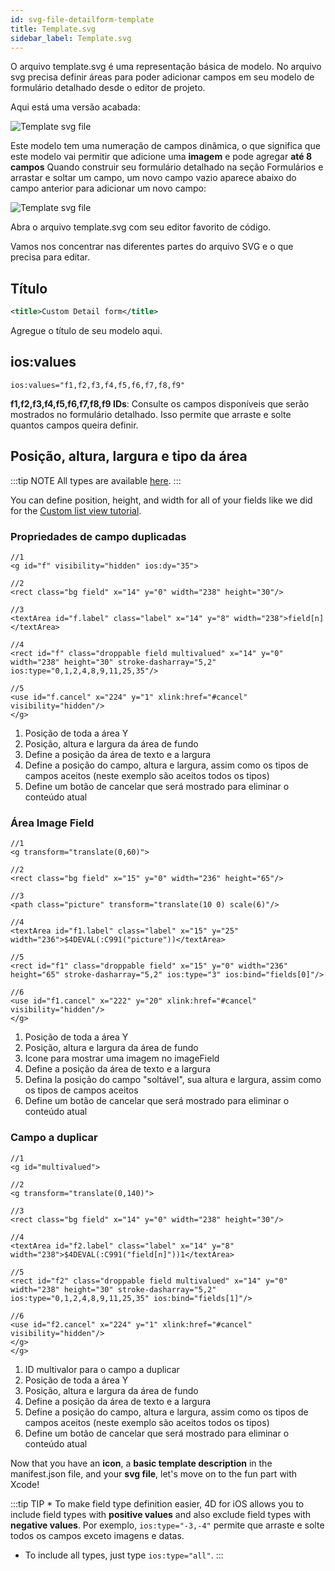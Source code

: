 ```yaml
---
id: svg-file-detailform-template
title: Template.svg
sidebar_label: Template.svg
---
```


O arquivo template.svg é uma representação básica de modelo. No arquivo svg precisa definir áreas para poder adicionar campos em seu modelo de formulário detalhado desde o editor de projeto.

Aqui está uma versão acabada:

![Template svg file](assets/en/custom-detailform/detailform-template-svg-file.png)

Este modelo tem uma numeração de campos dinâmica, o que significa que este modelo vai permitir que adicione uma **imagem** e pode agregar **até 8 campos** Quando construir seu formulário detalhado na seção Formulários e arrastar e soltar um campo, um novo campo vazio aparece abaixo do campo anterior para adicionar um novo campo:

![Template svg file](assets/en/custom-detailform/detailform-dynamic-field-number.png)

Abra o arquivo template.svg com seu editor favorito de código.

Vamos nos concentrar nas diferentes partes do arquivo SVG e o que precisa para editar.

## Título

```xml
<title>Custom Detail form</title>
```

Agregue o título de seu modelo aqui.

## ios:values

    ios:values="f1,f2,f3,f4,f5,f6,f7,f8,f9"
    

**f1,f2,f3,f4,f5,f6,f7,f8,f9 IDs**: Consulte os campos disponíveis que serão mostrados no formulário detalhado. Isso permite que arraste e solte quantos campos queira definir.

## Posição, altura, largura e tipo da área

:::tip NOTE All types are available [here](http://doc.4d.com/4Dv17/4D/17/Field-and-Variable-Types.302-3729410.en.html). :::

You can define position, height, and width for all of your fields like we did for the [Custom list view tutorial](creating-listform.html).

### Propriedades de campo duplicadas

    //1
    <g id="f" visibility="hidden" ios:dy="35">
    
    //2
    <rect class="bg field" x="14" y="0" width="238" height="30"/>
    
    //3
    <textArea id="f.label" class="label" x="14" y="8" width="238">field[n]</textArea>
    
    //4
    <rect id="f" class="droppable field multivalued" x="14" y="0" width="238" height="30" stroke-dasharray="5,2" ios:type="0,1,2,4,8,9,11,25,35"/>
    
    //5
    <use id="f.cancel" x="224" y="1" xlink:href="#cancel" visibility="hidden"/>
    </g>
    

1. Posição de toda a área Y
2. Posição, altura e largura da área de fundo
3. Define a posição da área de texto e a largura
4. Define a posição do campo, altura e largura, assim como os tipos de campos aceitos (neste exemplo são aceitos todos os tipos)
5. Define um botão de cancelar que será mostrado para eliminar o conteúdo atual

### Área Image Field

    //1
    <g transform="translate(0,60)">
    
    //2
    <rect class="bg field" x="15" y="0" width="236" height="65"/>
    
    //3
    <path class="picture" transform="translate(10 0) scale(6)"/>
    
    //4
    <textArea id="f1.label" class="label" x="15" y="25" width="236">$4DEVAL(:C991("picture"))</textArea>
    
    //5
    <rect id="f1" class="droppable field" x="15" y="0" width="236" height="65" stroke-dasharray="5,2" ios:type="3" ios:bind="fields[0]"/>
    
    //6
    <use id="f1.cancel" x="222" y="20" xlink:href="#cancel" visibility="hidden"/>
    </g>
    

1. Posição de toda a área Y
2. Posição, altura e largura da área de fundo
3. Icone para mostrar uma imagem no imageField
4. Define a posição da área de texto e a largura
5. Defina la posição do campo "soltável", sua altura e largura, assim como os tipos de campos aceitos
6. Define um botão de cancelar que será mostrado para eliminar o conteúdo atual

### Campo a duplicar

    //1
    <g id="multivalued">
    
    //2
    <g transform="translate(0,140)">
    
    //3
    <rect class="bg field" x="14" y="0" width="238" height="30"/>
    
    //4
    <textArea id="f2.label" class="label" x="14" y="8" width="238">$4DEVAL(:C991("field[n]"))1</textArea>
    
    //5
    <rect id="f2" class="droppable field multivalued" x="14" y="0" width="238" height="30" stroke-dasharray="5,2" ios:type="0,1,2,4,8,9,11,25,35" ios:bind="fields[1]"/>
    
    //6
    <use id="f2.cancel" x="224" y="1" xlink:href="#cancel" visibility="hidden"/>
    </g>
    </g>
    

1. ID multivalor para o campo a duplicar
2. Posição de toda a área Y
3. Posição, altura e largura da área de fundo
4. Define a posição da área de texto e a largura
5. Define a posição do campo, altura e largura, assim como os tipos de campos aceitos (neste exemplo são aceitos todos os tipos)
6. Define um botão de cancelar que será mostrado para eliminar o conteúdo atual

Now that you have an **icon**, a **basic template description** in the manifest.json file, and your **svg file**, let's move on to the fun part with Xcode!

:::tip TIP * To make field type definition easier, 4D for iOS allows you to include field types with **positive values** and also exclude field types with **negative values**. Por exemplo, ```ios:type="-3,-4"``` permite que arraste e solte todos os campos exceto imagens e datas.

* To include all types, just type ```ios:type="all"```. :::